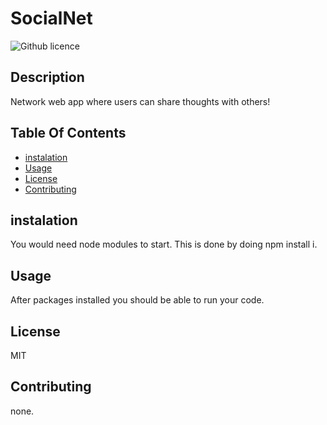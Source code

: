 # SocialNet

![Github licence](http://img.shields.io/badge/license-MIT-blue.svg)
  ## Description
  Network web app where users can share thoughts with others!

  ## Table Of Contents
  * [instalation](#instalation)
  * [Usage](#Usage)
  * [License](#License)
  * [Contributing](#Contributing)


  ## instalation
  
  You would need node modules to start. This is done by doing npm install i.
  
  ## Usage
  After packages installed you should be able to run your code.
  

  
  ## License
  MIT
  
  ## Contributing
  
  none.
